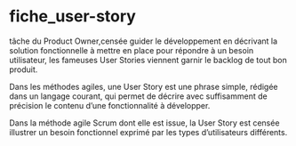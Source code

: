 # fiche_user-story


tâche du Product Owner,censée guider le développement en décrivant la solution fonctionnelle à mettre en place pour répondre à un besoin utilisateur, les fameuses User Stories viennent garnir le backlog de tout bon produit.

Dans les méthodes agiles, une User Story est une phrase simple, rédigée dans un langage courant, qui permet de décrire avec suffisamment de précision le contenu d’une fonctionnalité à développer.

Dans la méthode agile Scrum dont elle est issue, la User Story est censée illustrer un besoin fonctionnel exprimé par les types d’utilisateurs différents.
